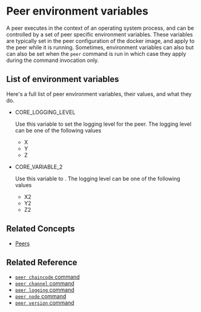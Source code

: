 # Peer environment variables

A peer executes in the context of an operating system process, and can be controlled by a set of peer specific environment variables.  These variables are typically set in the peer configuration of the docker image, and apply to the peer while it is running.  Sometimes, environment variables can also  but can also be set when the `peer` command is run in which case they apply during the command invocation only.

## List of environment variables

Here's a full list of peer environment variables, their values, and what they do.

*  CORE_LOGGING_LEVEL

   Use this variable to set the logging level for the peer.  The logging level can be one of the following values

    * X
    * Y
    * Z

*  CORE_VARIABLE_2

   Use this variable to <blah>.  The logging level can be one of the following values

    * X2
    * Y2
    * Z2

## Related Concepts
+ [Peers](../../KeyConcepts/Peers/Peers.md)

## <a name=reference></a> Related Reference

+ [`peer chaincode` command](./PeerChaincodeCommand.md)
+ [`peer channel` command](./PeerChannelCommand.md)
+ [`peer logging` command](./PeerLoggingCommand.md)
+ [`peer node` command](./PeerNodeCommand.md)
+ [`peer version` command](./PeerVersionCommand.md)    

